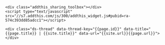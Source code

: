 <!-- Go to www.addthis.com/dashboard to customize your tools -->
	<div class="addthis_sharing_toolbox"></div>
	<script type="text/javascript" src="//s7.addthis.com/js/300/addthis_widget.js#pubid=ra-574c393dd85adcc1"></script>
<!-- 多说评论框 start -->
	<div class="ds-thread" data-thread-key="{{page.id}}" data-title="{{page.title}} | {{site.title}}" data-url="{{site.url}}{{page.url}}"></div>
<!-- 多说评论框 end -->
<!-- 多说公共JS代码 start (一个网页只需插入一次) -->
<script type="text/javascript">
var duoshuoQuery = {short_name:"lixinyao"};
	(function() {
		var ds = document.createElement('script');
		ds.type = 'text/javascript';ds.async = true;
		ds.src = (document.location.protocol == 'https:' ? 'https:' : 'http:') + '//static.duoshuo.com/embed.js';
		ds.charset = 'UTF-8';
		(document.getElementsByTagName('head')[0]
		 || document.getElementsByTagName('body')[0]).appendChild(ds);
	})();
	</script>
<!-- 多说公共JS代码 end -->
